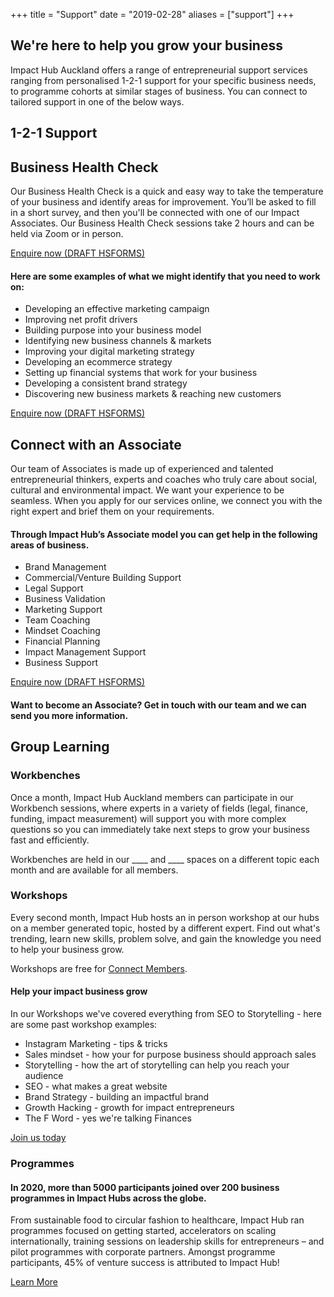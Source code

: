 +++
title = "Support"
date = "2019-02-28"
aliases = ["support"]
+++

## We're here to help you grow your business

Impact Hub Auckland offers a range of entrepreneurial support services ranging from personalised 1-2-1 support for your specific business needs, to programme cohorts at similar stages of business. You can connect to tailored support in one of the below ways. 

## 1-2-1 Support

## Business Health Check

Our Business Health Check is a quick and easy way to take the temperature of your business and identify areas for improvement. You’ll be asked to fill in a short survey, and then you'll be connected with one of our Impact Associates. Our Business Health Check sessions take 2 hours and can be held via Zoom or in person.

[Enquire now (DRAFT HSFORMS)]()

#### Here are some examples of what we might identify that you need to work on:

- Developing an effective marketing campaign
- Improving net profit drivers
- Building purpose into your business model
- Identifying new business channels & markets
- Improving your digital marketing strategy
- Developing an ecommerce strategy
- Setting up financial systems that work for your business
- Developing a consistent brand strategy
- Discovering new business markets & reaching new customers

[Enquire now (DRAFT HSFORMS)]()

## Connect with an Associate

Our team of Associates is made up of experienced and talented entrepreneurial thinkers, experts and coaches who truly care about social, cultural and environmental impact. We want your experience to be seamless. When you apply for our services online, we connect you with the right expert and brief them on your requirements.

#### Through Impact Hub’s Associate model you can get help in the following areas of business.

- Brand Management 
- Commercial/Venture Building Support
- Legal Support
- Business Validation
- Marketing Support
- Team Coaching
- Mindset Coaching
- Financial Planning
- Impact Management Support
- Business Support

[Enquire now (DRAFT HSFORMS)]()

#### Want to become an Associate? Get in touch with our team and we can send you more information.

## Group Learning

### Workbenches

Once a month, Impact Hub Auckland members can participate in our Workbench sessions, where experts in a variety of fields (legal, finance, funding, impact measurement) will support you with more complex questions so you can immediately take next steps to grow your business fast and efficiently.

Workbenches are held in our ____ and ____ spaces on a different topic each month and are available for all members.


### Workshops

Every second month, Impact Hub hosts an in person workshop at our hubs on a member generated topic, hosted by a different expert. Find out what's trending, learn new skills, problem solve, and gain the knowledge you need to help your business grow. 

Workshops are free for [Connect Members](/join-us/).

#### Help your impact business grow

In our Workshops we've covered everything from SEO to Storytelling - here are some past workshop examples:

- Instagram Marketing - tips & tricks
- Sales mindset - how your for purpose business should approach sales
- Storytelling - how the art of storytelling can help you reach your audience
- SEO - what makes a great website
- Brand Strategy - building an impactful brand
- Growth Hacking - growth for impact entrepreneurs
- The F Word - yes we're talking Finances

[Join us today](/join-us/)

### Programmes

#### In 2020, more than 5000 participants joined over 200 business programmes in Impact Hubs across the globe.

From sustainable food to circular fashion to healthcare, Impact Hub ran programmes focused on getting started, accelerators on scaling internationally, training sessions on leadership skills for entrepreneurs – and pilot programmes with corporate partners. Amongst programme participants, 45% of venture success is attributed to Impact Hub!

[Learn More](/programmes/)